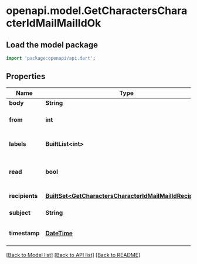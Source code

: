 # openapi.model.GetCharactersCharacterIdMailMailIdOk

## Load the model package
```dart
import 'package:openapi/api.dart';
```

## Properties
Name | Type | Description | Notes
------------ | ------------- | ------------- | -------------
**body** | **String** | Mail's body | [optional] 
**from** | **int** | From whom the mail was sent | [optional] 
**labels** | **BuiltList&lt;int&gt;** | Labels attached to the mail | [optional] 
**read** | **bool** | Whether the mail is flagged as read | [optional] 
**recipients** | [**BuiltSet&lt;GetCharactersCharacterIdMailMailIdRecipient&gt;**](GetCharactersCharacterIdMailMailIdRecipient.md) | Recipients of the mail | [optional] 
**subject** | **String** | Mail subject | [optional] 
**timestamp** | [**DateTime**](DateTime.md) | When the mail was sent | [optional] 

[[Back to Model list]](../README.md#documentation-for-models) [[Back to API list]](../README.md#documentation-for-api-endpoints) [[Back to README]](../README.md)


